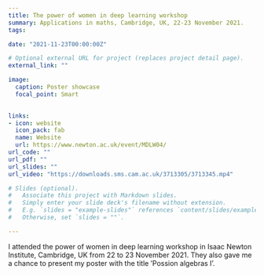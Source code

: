```yaml
---
title: The power of women in deep learning workshop
summary: Applications in maths, Cambridge, UK, 22-23 November 2021.
tags:

date: "2021-11-23T00:00:00Z"

# Optional external URL for project (replaces project detail page).
external_link: ""

image:
  caption: Poster showcase
  focal_point: Smart

  
links:
- icon: website
  icon_pack: fab
  name: Website
  url: https://www.newton.ac.uk/event/MDLW04/
url_code: ""
url_pdf: ""
url_slides: ""
url_video: "https://downloads.sms.cam.ac.uk/3713305/3713345.mp4"

# Slides (optional).
#   Associate this project with Markdown slides.
#   Simply enter your slide deck's filename without extension.
#   E.g. `slides = "example-slides"` references `content/slides/example-slides.md`.
#   Otherwise, set `slides = ""`.

---
```


I attended the power of women in deep learning workshop in Isaac Newton Institute, Cambridge, UK from
22 to 23 November 2021. They also gave me a chance to present my poster with the title ’Possion algebras I’.